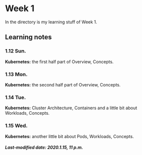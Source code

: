 # Week 1

In the directory is my learning stuff of Week 1.

## Learning notes

### 1.12 Sun.

**Kubernetes:** the first half part of Overview, Concepts.

### 1.13 Mon.

**Kubernetes:** the second half part of Overview, Concepts.

### 1.14 Tue.

**Kubernetes:** Cluster Architecture, Containers and a little bit about Workloads, Concepts.

### 1.15 Wed.

**Kubernetes:** another little bit about Pods, Workloads, Concepts.

##### Last-modified date: 2020.1.15, 11 p.m.